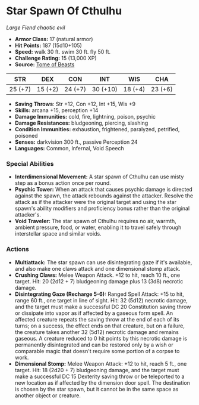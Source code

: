 # Star Spawn Of Cthulhu

*Large* *Fiend* *chaotic evil*

- **Armor Class:** 17 (natural armor)
- **Hit Points:** 187 (15d10+105)
- **Speed:** walk 30 ft. swim 30 ft. fly 50 ft.
- **Challenge Rating:** 15 (13,000 XP)
- **Source:** [Tome of Beasts](https://koboldpress.com/kpstore/product/tome-of-beasts-for-5th-edition-print/)

| STR | DEX | CON | INT | WIS | CHA |
| --- | --- | --- | --- | --- | --- |
| 25 (+7) | 15 (+2) | 24 (+7) | 30 (+10) | 18 (+4) | 23 (+6) |

- **Saving Throws**: Str +12, Con +12, Int +15, Wis +9
- **Skills:** arcana +15, perception +14
- **Damage Immunities:** cold, fire, lightning, poison, psychic
- **Damage Resistances:** bludgeoning, piercing, slashing
- **Condition Immunities:** exhaustion, frightened, paralyzed, petrified, poisoned
- **Senses:** darkvision 300 ft., passive Perception 24
- **Languages:** Common, Infernal, Void Speech
### Special Abilities
- **Interdimensional Movement:** A star spawn of Cthulhu can use misty step as a bonus action once per round.
- **Psychic Tower:** When an attack that causes psychic damage is directed against the spawn, the attack rebounds against the attacker. Resolve the attack as if the attacker were the original target and using the star spawn's ability modifiers and proficiency bonus rather than the original attacker's.
- **Void Traveler:** The star spawn of Cthulhu requires no air, warmth, ambient pressure, food, or water, enabling it to travel safely through interstellar space and similar voids.
### Actions
- **Multiattack:** The star spawn can use disintegrating gaze if it's available, and also make one claws attack and one dimensional stomp attack.
- **Crushing Claws:** Melee Weapon Attack. +12 to hit, reach 10 ft., one target. Hit: 20 (2d12 + 7) bludgeoning damage plus 13 (3d8) necrotic damage.
- **Disintegrating Gaze (Recharge 5-6):** Ranged Spell Attack: +15 to hit, range 60 ft., one target in line of sight. Hit: 32 (5d12) necrotic damage, and the target must make a successful DC 20 Constitution saving throw or dissipate into vapor as if affected by a gaseous form spell. An affected creature repeats the saving throw at the end of each of its turns; on a success, the effect ends on that creature, but on a failure, the creature takes another 32 (5d12) necrotic damage and remains gaseous. A creature reduced to 0 hit points by this necrotic damage is permanently disintegrated and can be restored only by a wish or comparable magic that doesn't require some portion of a corpse to work.
- **Dimensional Stomp:** Melee Weapon Attack: +12 to hit, reach 5 ft., one target. Hit: 18 (2d20 + 7) bludgeoning damage, and the target must make a successful DC 15 Dexterity saving throw or be teleported to a new location as if affected by the dimension door spell. The destination is chosen by the star spawn, but it cannot be in the same space as another object or creature.
